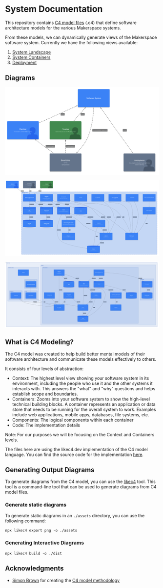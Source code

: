 # System Documentation

This repository contains [C4 model files](https://c4model.com/) (.c4) that define software architecture models for the various Makerspace systems.

From these models, we can dynamically generate views of the Makerspace software system. Currently we have the following views available:

1. [System Landscape](./assets/index.png)
2. [System Containers](./assets/member.png)
3. [Deployment](./assets/production.png)

## Diagrams

![System Landscape](./assets/index.png)

![System Containers](./assets/member.png)

![Deployment](./assets/production.png)

## What is C4 Modeling?

The C4 model was created to help build better mental models of their software architecture and communicate these models effectively to others.

It consists of four levels of abstraction:

* Context: The highest level view showing your software system in its environment, including the people who use it and the other systems it interacts with. This answers the "what" and "why" questions and helps establish scope and boundaries.
* Containers: Zooms into your software system to show the high-level technical building blocks. A container represents an application or data store that needs to be running for the overall system to work. Examples include web applications, mobile apps, databases, file systems, etc.
* Components: The logical components within each container
* Code: The implementation details

Note: For our purposes we will be focusing on the Context and Containers levels.

The files here are using the likec4.dev implementation of the C4 model language. You can find the source code for the implementation [here](https://github.com/LikeC4/likec4).

## Generating Output Diagrams

To generate diagrams from the C4 model, you can use the [likec4](https://github.com/LikeC4/likec4) tool. This tool is a command-line tool that can be used to generate diagrams from C4 model files.

### Generate static diagrams

To generate static diagrams in an `./assets` directory, you can use the following command:

```
npx likec4 export png -o ./assets
```

### Generating Interactive Diagrams

```
npx likec4 build -o ./dist
```


## Acknowledgments

* [Simon Brown](https://simonbrown.je/) for creating the [C4 model methodology](https://c4model.com/)
